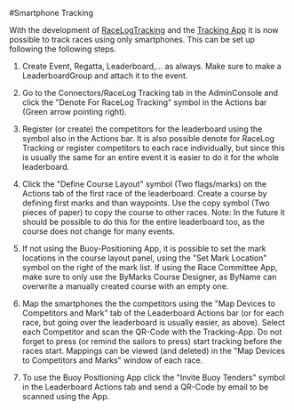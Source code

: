 #Smartphone Tracking

With the development of [RaceLogTracking](racelog-tracking) and the [Tracking App](tracking-app) it is now possible to track races using only smartphones. This can be set up following the following steps.

1. Create Event, Regatta, Leaderboard,... as always. Make sure to make a LeaderboardGroup and attach it to the event.
 
2. Go to the Connectors/RaceLog Tracking tab in the AdminConsole and click the "Denote For RaceLog Tracking" symbol in the Actions bar (Green arrow pointing right). 

3. Register (or create) the competitors for the leaderboard using the symbol also in the Actions bar. It is also possible denote for RaceLog Tracking or register competitors to each race individually, but since                         this is usually the same for an entire event it is easier to do it for the whole leaderboard.

4. Click the "Define Course Layout" symbol (Two flags/marks) on the Actions tab of the first race of the leaderboard. Create a course by defining first marks and than waypoints. Use the copy symbol (Two pieces of paper) to copy the course to other races.
Note: In the future it should be possible to do this for the entire leaderboard too, as the course does not change for many events.

5. If not using the Buoy-Positioning App, it is possible to set the mark locations in the course layout panel, using the "Set Mark Location" symbol on the right of the mark list. If using the Race Committee App, make sure to only use the ByMarks Course Designer, as ByName can overwrite a manually created course with an empty one. 

6. Map the smartphones the the competitors using the "Map Devices to Competitors and Mark" tab of the Leaderboard Actions bar (or for each race, but going over the leaderboard is usually easier, as above). Select each Competitor and scan the QR-Code with the Tracking-App. Do not forget to press (or remind the sailors to press) start tracking before the races start. Mappings can be viewed (and deleted) in the "Map Devices to Competitors and Marks" window of each race.

7. To use the Buoy Positioning App click the "Invite Buoy Tenders" symbol in the Leaderboard Actions tab and send a QR-Code by email to be scanned using the App.




